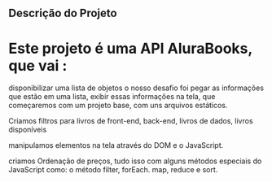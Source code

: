 ## Descrição do Projeto

# Este projeto é uma API AluraBooks, que vai :

 disponibilizar uma lista de objetos o nosso desafio foi pegar as informações que estão em uma lista, exibir essas informações na tela, que começaremos com um projeto base, com uns arquivos estáticos.

Criamos filtros para livros de front-end, back-end, livros de dados, livros disponíveis

 manipulamos elementos na tela através do DOM e o JavaScript.

criamos Ordenação de preços, tudo isso com alguns métodos especiais do JavaScript como: o método filter, forEach. map, reduce e sort.
